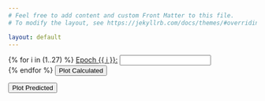 ```yaml
---
# Feel free to add content and custom Front Matter to this file.
# To modify the layout, see https://jekyllrb.com/docs/themes/#overriding-theme-defaults

layout: default
---
```

<head>
	<!-- Load plotly.js into the DOM -->
    <script src='https://cdn.plot.ly/plotly-2.27.0.min.js'></script>
</head>

<body>
    <div class="centered-div">
    <div class="two-divs">
        <form id="data-form">
            {% for i in (1..27) %}
                <label for="data{{ i }}"><a href="/epochs/?epoch={{ i }}" target="_blank">Epoch {{ i }}:</a></label>
                <input type="text" id="data{{ i }}" name="data{{ i }}" ><br>
            {% endfor %}
            <button type="submit">Plot Calculated</button>
        </form>
        <form id="plot_expected">
            <button type="submit">Plot Predicted</button>
        </form>
    </div>
    <div class="two-divs">
        <div id='plot'><!-- Plotly chart will be drawn inside this DIV --></div>
	    <div id='residual'><!-- Plotly chart will be drawn inside this DIV --></div>
    </div>
    </div>
    <script src='{{ site.baseurl }}/assets/ploty_script.js'></script>
</body>

<link rel="stylesheet" href="{{ '/assets/main.css' | relative_url }}">